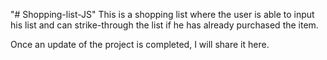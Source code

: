 "# Shopping-list-JS" 
This is a shopping list where the user is able to input his list and can strike-through the list if he has already purchased the item.

Once an update of the project is completed, I will share it here.
